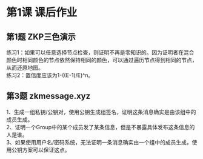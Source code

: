 # 第1课 课后作业

## 第1题 ZKP三色演示

练习1：如果可以任意选择节点检查，则证明不再是零知识的。因为证明者在混合颜色时相同颜色的节点依然保持相同的颜色，可以通过遍历节点得到相同的节点，从而还原地图。  
练习2：置信度应该为1-((E-1)/E)^n。
## 第3题 zkmessage.xyz

1、生成一组私钥/公钥对，使用公钥生成组签名，证明这条消息确实是由该组中的成员生成。  
2、证明一个Group中的某个成员发了某条信息，但是不暴露具体发布这条信息的人是谁。  
3、如果使用用户名/密码系统，无法证明一条消息确实由一个组中的成员生成，使用公钥方案可以保证这点。  
